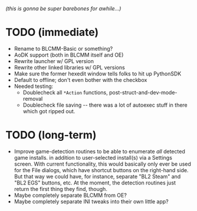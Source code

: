 *(this is gonna be super barebones for awhile...)*

TODO (immediate)
================

- Rename to BLCMM-Basic or something?
- AoDK support (both in BLCMM itself and OE)
- Rewrite launcher w/ GPL version
- Rewrite other linked libraries w/ GPL versions
- Make sure the former hexedit window tells folks to hit up PythonSDK
- Default to offline; don't even bother with the checkbox
- Needed testing:
  - Doublecheck all `*Action` functions, post-struct-and-dev-mode-removal
  - Doublecheck file saving -- there was a lot of autoexec stuff in there
    which got ripped out.

TODO (long-term)
================
- Improve game-detection routines to be able to enumerate *all* detected
  game installs. in addition to user-selected install(s) via a Settings
  screen.  With current functionality, this would basically only ever be
  used for the File dialogs, which have shortcut buttons on the right-hand
  side.  But that way we could have, for instance, separate "BL2 Steam"
  and "BL2 EGS" buttons, etc.  At the moment, the detection routines just
  return the first thing they find, though.
- Maybe completely separate BLCMM from OE?
- Maybe completely separate INI tweaks into their own little app?

